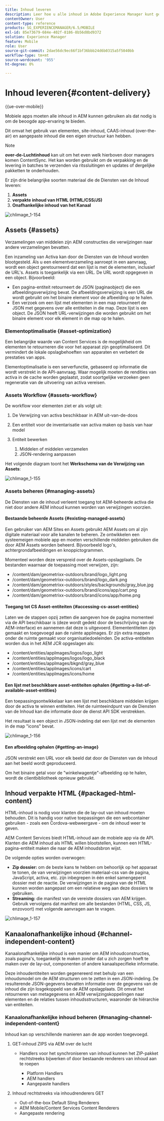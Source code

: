 ```yaml
---
title: Inhoud leveren
description: Leer hoe u alle inhoud in Adobe Experience Manager kunt gebruiken om de beoogde app-ervaring te bieden.
contentOwner: User
content-type: reference
products: SG_EXPERIENCEMANAGER/6.5/MOBILE
exl-id: 85e73679-684e-402f-8186-8b56d8bd9372
solution: Experience Manager
feature: Mobile
role: User
source-git-commit: 2dae56dc9ec66f1bf36bbb24d6b0315a5f5040bb
workflow-type: tm+mt
source-wordcount: '955'
ht-degree: 0%

---
```


# Inhoud leveren{#content-delivery}

{{ue-over-mobile}}

Mobiele apps moeten alle inhoud in AEM kunnen gebruiken als dat nodig is om de beoogde app-ervaring te bieden.

Dit omvat het gebruik van elementen, site-inhoud, CAAS-inhoud (over-the-air) en aangepaste inhoud die een eigen structuur kan hebben.

>[!NOTE]
>
>**over-de-Luchtinhoud** kan uit om het even welk hierboven door managers komen ContentSync. Het kan worden gebruikt om de verpakking en de levering in batches te verzenden via ritssluitingen en updates of dergelijke pakketten te onderhouden.

Er zijn drie belangrijke soorten materiaal die de Diensten van de Inhoud leveren:

1. **Assets**
1. **verpakte inhoud van HTML (HTML/CSS/JS)**
1. **Onafhankelijke inhoud van het Kanaal**

![ chlimage_1-154 ](assets/chlimage_1-154.png)

## Assets {#assets}

Verzamelingen van middelen zijn AEM constructies die verwijzingen naar andere verzamelingen bevatten.

Een inzameling van Activa kan door de Diensten van de Inhoud worden blootgesteld. Als u een elementverzameling aanroept in een aanvraag, wordt een object geretourneerd dat een lijst is met de elementen, inclusief de URL&#39;s. Assets is toegankelijk via een URL. De URL wordt opgegeven in een object. Bijvoorbeeld:

* Een pagina-entiteit retourneert de JSON (paginaobject) die een afbeeldingsverwijzing bevat. De afbeeldingsverwijzing is een URL die wordt gebruikt om het binaire element voor de afbeelding op te halen.
* Een verzoek om een lijst met elementen in een map retourneert de JSON met gegevens over alle entiteiten in die map. Deze lijst is een object. De JSON heeft URL-verwijzingen die worden gebruikt om het binaire element voor elk element in die map op te halen.

### Elementoptimalisatie {#asset-optimization}

Een belangrijke waarde van Content Services is de mogelijkheid om elementen te retourneren die voor het apparaat zijn geoptimaliseerd. Dit vermindert de lokale opslagbehoeften van apparaten en verbetert de prestaties van apps.

Elementoptimalisatie is een serverfunctie, gebaseerd op informatie die wordt verstrekt in de API-aanvraag. Waar mogelijk moeten de rendities van activa in de cache worden geplaatst, zodat soortgelijke verzoeken geen regeneratie van de uitvoering van activa vereisen.

### Assets Workflow {#assets-workflow}

De workflow voor elementen ziet er als volgt uit:

1. De Verwijzing van activa beschikbaar in AEM uit-van-de-doos
1. Een entiteit voor de inventarisatie van activa maken op basis van haar model
1. Entiteit bewerken

   1. Middelen of middelen verzamelen
   1. JSON-rendering aanpassen

Het volgende diagram toont het **Werkschema van de Verwijzing van Assets**:

![ chlimage_1-155 ](assets/chlimage_1-155.png)

### Assets beheren {#managing-assets}

De Diensten van de inhoud verleent toegang tot AEM-beheerde activa die niet door andere AEM inhoud kunnen worden van verwijzingen voorzien.

#### Bestaande beheerde Assets {#existing-managed-assets}

Een gebruiker van AEM Sites en Assets gebruikt AEM Assets om al zijn digitale materiaal voor alle kanalen te beheren. Ze ontwikkelen een systeemeigen mobiele app en moeten verschillende middelen gebruiken die door AEM Assets worden beheerd. Bijvoorbeeld logo&#39;s, achtergrondafbeeldingen en knoppictogrammen.

Momenteel worden deze verspreid over de Assets-opslagplaats. De bestanden waarnaar de toepassing moet verwijzen, zijn:

* /content/dam/geometrixx-outdoors/brand/logo_light.png
* /content/dam/geometrixx-outdoors/brand/logo_dark.png
* /content/dam/geometrixx-outdoors/styles/backgrounds/gray_blue.jpg
* /content/dam/geometrixx-outdoors/brand/icons/app/cart.png
* /content/dam/geometrixx-outdoors/brand/icons/app/home.png

#### Toegang tot CS Asset-entiteiten {#accessing-cs-asset-entities}

Laten we de stappen opzij zetten die aangeven hoe de pagina momenteel via de API beschikbaar is (deze wordt gedekt door de beschrijving van de AEM-interface) en aannemen dat deze is uitgevoerd. Elemententiteiten zijn gemaakt en toegevoegd aan de ruimte appImages. Er zijn extra mappen onder de ruimte gemaakt voor organisatiedoeleinden. De activa-entiteiten worden dus in het AEM JCR opgeslagen als:

* /content/entities/appImages/logos/logo_light
* /content/entities/appImages/logos/logo_black
* /content/entities/appImages/bkgnd/gray_blue
* /content/entities/appImages/icons/cart
* /content/entities/appImages/icons/home

#### Een lijst met beschikbare asset-entiteiten ophalen {#getting-a-list-of-available-asset-entities}

Een toepassingsontwikkelaar kan een lijst met beschikbare middelen krijgen door de activa te winnen entiteiten. Het de ruimteeindpunt van de Diensten van de Inhoud kan die informatie door de dienst API SDK verstrekken.

Het resultaat is een object in JSON-indeling dat een lijst met de elementen in de map &quot;icons&quot; bevat.

![ chlimage_1-156 ](assets/chlimage_1-156.png)

#### Een afbeelding ophalen {#getting-an-image}

JSON verstrekt een URL voor elk beeld dat door de Diensten van de Inhoud aan het beeld wordt geproduceerd.

Om het binaire getal voor de &quot;winkelwagentje&quot;-afbeelding op te halen, wordt de clientbibliotheek opnieuw gebruikt.

## Inhoud verpakte HTML {#packaged-html-content}

HTML-inhoud is nodig voor klanten die de lay-out van inhoud moeten behouden. Dit is handig voor native toepassingen die een webcontainer gebruiken - zoals een Cordova-webweergave - om de inhoud weer te geven.

AEM Content Services biedt HTML-inhoud aan de mobiele app via de API. Klanten die AEM inhoud als HTML willen blootstellen, kunnen een HTML-pagina-entiteit maken die naar de AEM inhoudsbron wijst.

De volgende opties worden overwogen:

* **Zip dossier:** om de beste kans te hebben om behoorlijk op het apparaat te tonen, de van verwijzingen voorzien materiaal-css van de pagina, JavaScript, activa, etc. zijn inbegrepen in één enkel samengeperst dossier met de reactie. De verwijzingen in de pagina van de HTML kunnen worden aangepast om een relatieve weg aan deze dossiers te gebruiken.
* **Streaming:** die manifest van de vereiste dossiers van AEM krijgen. Gebruik vervolgens dat manifest om alle bestanden (HTML, CSS, JS, enzovoort) met volgende aanvragen aan te vragen.

![ chlimage_1-157 ](assets/chlimage_1-157.png)

## Kanaalonafhankelijke inhoud {#channel-independent-content}

Kanaalonafhankelijke inhoud is een manier om AEM inhoudconstructies, zoals pagina&#39;s, toegankelijk te maken zonder dat u zich zorgen hoeft te maken over de lay-out, componenten of andere kanaalspecifieke informatie.

Deze inhoudentiteiten worden gegenereerd met behulp van een inhoudsmodel om de AEM structuren om te zetten in een JSON-indeling. De resulterende JSON-gegevens bevatten informatie over de gegevens van de inhoud die zijn losgekoppeld van de AEM opslagplaats. Dit omvat het retourneren van metagegevens en AEM verwijzingskoppelingen naar elementen en de relaties tussen inhoudsstructuren, waaronder de hiërarchie van entiteiten.

### Kanaalonafhankelijke inhoud beheren {#managing-channel-independent-content}

Inhoud kan op verschillende manieren aan de app worden toegevoegd.

1. GET-inhoud ZIPS via AEM over de lucht

   * Handlers voor het synchroniseren van inhoud kunnen het ZIP-pakket rechtstreeks bijwerken of door bestaande renderers van inhoud aan te roepen

      * Platform Handlers
      * AEM handlers
      * Aangepaste handlers

1. Inhoud rechtstreeks via inhoudrenderers GET

   * Out-of-the-box Default Sling Renderers
   * AEM Mobile/Content Services Content Renderers
   * Aangepaste rendering
